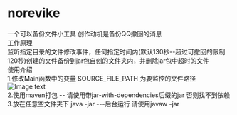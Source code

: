 # norevike
一个可以备份文件小工具 创作动机是备份QQ撤回的消息<br />
工作原理 <br />
  监听指定目录的文件修改事件，任何指定时间内(默认130秒--超过可撤回的限制120秒)创建的文件备份到jar包自创的文件夹内，并删除jar包中超时的文件<br />
使用介绍 <br />
  1.修改Main函数中的变量 SOURCE_FILE_PATH 为要监控的文件路径<br />
  ![Image text](https://github.com/UncleWangKing/norevoke/blob/master/img-folder/step1.png)<br />
  2.使用maven打包 -- 请使用带jar-with-dependencies后缀的jar 否则找不到依赖<br />
  3.放在任意空文件夹下 java -jar ---后台运行 请使用javaw -jar
